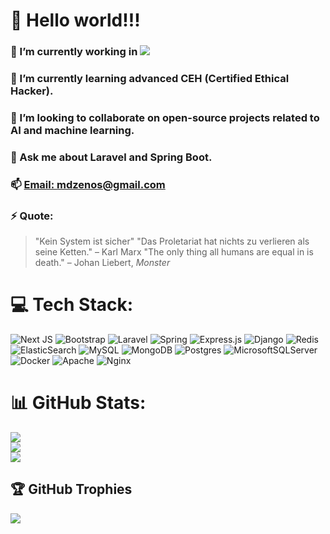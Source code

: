 # 👋 Hello world!!!
### 🔭 I’m currently working in <img src="https://flagsapi.com/VN/shiny/32.png](https://flagcdn.com/w40/vn.png"/>
### 🌱 I’m currently learning advanced CEH (Certified Ethical Hacker).
### 👯 I’m looking to collaborate on open-source projects related to AI and machine learning.
### 💬 Ask me about Laravel and Spring Boot.
### 📫 [Email: mdzenos@gmail.com](mailto:mdzenos@gmail.com)
### ⚡ Quote:
> "Kein System ist sicher"
> "Das Proletariat hat nichts zu verlieren als seine Ketten." – Karl Marx
> "The only thing all humans are equal in is death." – Johan Liebert, *Monster*

# 💻 Tech Stack:
![Next JS](https://img.shields.io/badge/Next-black?style=for-the-badge&logo=next.js&logoColor=white) 
![Bootstrap](https://img.shields.io/badge/bootstrap-%238511FA.svg?style=for-the-badge&logo=bootstrap&logoColor=white) 
![Laravel](https://img.shields.io/badge/laravel-%23FF2D20.svg?style=for-the-badge&logo=laravel&logoColor=white) 
![Spring](https://img.shields.io/badge/spring-%236DB33F.svg?style=for-the-badge&logo=spring&logoColor=white) 
![Express.js](https://img.shields.io/badge/express.js-%23404d59.svg?style=for-the-badge&logo=express&logoColor=%2361DAFB) 
![Django](https://img.shields.io/badge/django-%23092E20.svg?style=for-the-badge&logo=django&logoColor=white) 
![Redis](https://img.shields.io/badge/redis-%23DD0031.svg?style=for-the-badge&logo=redis&logoColor=white) 
![ElasticSearch](https://img.shields.io/badge/-ElasticSearch-005571?style=for-the-badge&logo=elasticsearch)
![MySQL](https://img.shields.io/badge/mysql-4479A1.svg?style=for-the-badge&logo=mysql&logoColor=white) 
![MongoDB](https://img.shields.io/badge/MongoDB-%234ea94b.svg?style=for-the-badge&logo=mongodb&logoColor=white) 
![Postgres](https://img.shields.io/badge/postgres-%23316192.svg?style=for-the-badge&logo=postgresql&logoColor=white) 
![MicrosoftSQLServer](https://img.shields.io/badge/Microsoft%20SQL%20Server-CC2927?style=for-the-badge&logo=microsoft%20sql%20server&logoColor=white)
![Docker](https://img.shields.io/badge/docker-%230db7ed.svg?style=for-the-badge&logo=docker&logoColor=white)
![Apache](https://img.shields.io/badge/apache-%23D42029.svg?style=for-the-badge&logo=apache&logoColor=white) 
![Nginx](https://img.shields.io/badge/nginx-%23009639.svg?style=for-the-badge&logo=nginx&logoColor=white) 
# 📊 GitHub Stats:
![](https://github-readme-stats.vercel.app/api?username=mdzenos&theme=neon&hide_border=false&include_all_commits=false&count_private=false)<br/>
![](https://github-readme-streak-stats.herokuapp.com/?user=mdzenos&theme=neon&hide_border=false)<br/>
![](https://github-readme-stats.vercel.app/api/top-langs/?username=mdzenos&theme=neon&hide_border=false&include_all_commits=false&count_private=false&layout=compact)

## 🏆 GitHub Trophies
![](https://github-profile-trophy.vercel.app/?username=mdzenos&theme=radical&no-frame=false&no-bg=false&margin-w=4)
